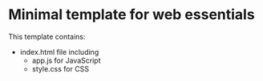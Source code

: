 # Minimal template for web essentials

This template contains:

* index.html file including
    * app.js for JavaScript
    * style.css for CSS
